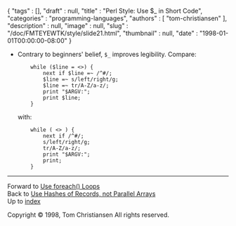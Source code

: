 {
   "tags" : [],
   "draft" : null,
   "title" : "Perl Style: Use $_ in Short Code",
   "categories" : "programming-languages",
   "authors" : [
      "tom-christiansen"
   ],
   "description" : null,
   "image" : null,
   "slug" : "/doc/FMTEYEWTK/style/slide21.html",
   "thumbnail" : null,
   "date" : "1998-01-01T00:00:00-08:00"
}


-   Contrary to beginners' belief, `$_` improves legibility. Compare:

            while ($line = <>) {
                next if $line =~ /^#/;
                $line =~ s/left/right/g;
                $line =~ tr/A-Z/a-z/;
                print "$ARGV:";
                print $line;
            }

    with:

            while ( <> ) {
                next if /^#/;
                s/left/right/g;
                tr/A-Z/a-z/;
                print "$ARGV:";
                print;
            }

------------------------------------------------------------------------

Forward to [Use foreach() Loops](/doc/FMTEYEWTK/style/slide22.html)
\
Back to [Use Hashes of Records, not Parallel Arrays](/doc/FMTEYEWTK/style/slide20.html)
\
Up to [index](/doc/FMTEYEWTK/style/slide-index.html)

Copyright © 1998, Tom Christiansen
All rights reserved.
